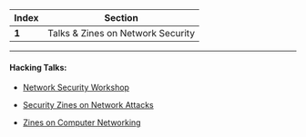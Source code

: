 Index | Section
---   | ---
**1** | Talks & Zines on Network Security

---

#### Hacking Talks:

  * [Network Security Workshop](https://www.youtube.com/watch?v=E03gh1huvW4&ab_channel=SecureSet)

  * [Security Zines on Network Attacks](https://securityzines.com/flyers/networkattacks.html)
  
  * [Zines on Computer Networking](https://securityzines.com/flyers/networkattacks.html)
